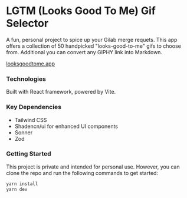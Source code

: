 # LGTM (Looks Good To Me) Gif Selector

A fun, personal project to spice up your Gilab merge requets. This app offers a collection of 50 handpicked "looks-good-to-me" gifs to choose from. Additional you can convert any GIPHY link into Markdown.

[looksgoodtome.app](https://looksgoodtome.app)

### Technologies

Built with React framework, powered by Vite.

### Key Dependencies

- Tailwind CSS
- Shadencn/ui for enhanced UI components
- Sonner
- Zod

### Getting Started

This project is private and intended for personal use. However, you can clone the repo and run the following commands to get started:

```bash
yarn install
yarn dev
```
